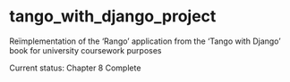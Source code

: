 # tango_with_django_project
Reïmplementation of the ‘Rango’ application from the ‘Tango with Django’ book for university coursework purposes

Current status: Chapter 8 Complete
